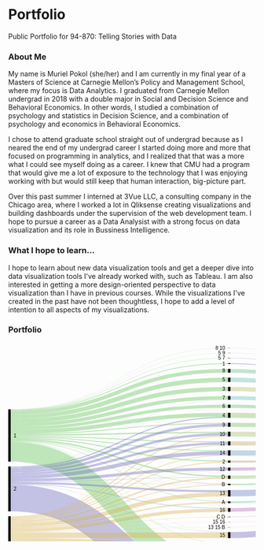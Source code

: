 # Portfolio
Public Portfolio for 94-870: Telling Stories with Data

### About Me
My name is Muriel Pokol (she/her) and I am currently in my final year of a Masters of Science at Carnegie Mellon’s Policy and Management School, where my focus is Data Analytics.  I graduated from Carnegie Mellon undergrad in 2018 with a double major in Social and Decision Science and Behavioral Economics.  In other words, I studied a combination of psychology and statistics in Decision Science, and a combination of psychology and economics in Behavioral Economics.  

I chose to attend graduate school straight out of undergrad because as I neared the end of my undergrad career I started doing more and more that focused on programming in analytics, and I realized that that was a more what I could see myself doing as a career.  I knew that CMU had a program that would give me a lot of exposure to the technology that I was enjoying working with but would still keep that human interaction, big-picture part.  

Over this past summer I interned at 3Vue LLC, a consulting company in the Chicago area, where I worked a lot in Qliksense creating visualizations and building dashboards under the supervision of the web development team.  I hope to pursue a career as a Data Analysist with a strong focus on data visualization and its role in Bussiness Intelligence.

### What I hope to learn...
I hope to learn about new data visualization tools and get a deeper dive into data visualization tools I've already worked with, such as Tableau.  I am also interested in getting a more design-oriented perspective to data visualization than I have in previous courses.  While the visualizations I've created in the past have not been thoughtless, I hope to add a level of intention to all aspects of my visualizations.

### Portfolio
<svg width="900" height="720" xmlns="http://www.w3.org/2000/svg"><g transform="translate(0, 10)"><g class="links" fill="none" stroke-opacity="0.4"><path d="M5,183.63636363636365C226.25,183.63636363636365,226.25,230.1718869365932,447.5,230.1718869365932" stroke-width="2.299465240641711" style="stroke: rgb(99, 195, 87);"></path><path d="M5,179.8586707410237C226.25,179.8586707410237,226.25,190.95492742551616,447.5,190.95492742551616" stroke-width="1.9709702062643237" style="stroke: rgb(99, 195, 87);"></path><path d="M5,211.06569900687552C226.25,211.06569900687552,226.25,449.6867838044309,447.5,449.6867838044309" stroke-width="40.07639419404125" style="stroke: rgb(99, 195, 87);"></path><path d="M5,148.6516424751719C226.25,148.6516424751719,226.25,83.65164247517224,447.5,83.65164247517224" stroke-width="8.54087089381207" style="stroke: rgb(99, 195, 87);"></path><path d="M5,177.559205500382C226.25,177.559205500382,226.25,171.75706646294938,447.5,171.75706646294938" stroke-width="2.6279602750190985" style="stroke: rgb(99, 195, 87);"></path><path d="M5,186.26432391138275C226.25,186.26432391138275,226.25,261.01222307104683,447.5,261.01222307104683" stroke-width="2.956455309396486" style="stroke: rgb(99, 195, 87);"></path><path d="M5,170.33231474407947C226.25,170.33231474407947,226.25,135.9893048128347,447.5,135.9893048128347" stroke-width="7.883880825057295" style="stroke: rgb(99, 195, 87);"></path><path d="M5,175.25974025974028C226.25,175.25974025974028,226.25,153.21619556913717,447.5,153.21619556913717" stroke-width="1.9709702062643237" style="stroke: rgb(99, 195, 87);"></path><path d="M5,163.26967150496566C226.25,163.26967150496566,226.25,118.5981665393435,447.5,118.5981665393435" stroke-width="6.241405653170359" style="stroke: rgb(99, 195, 87);"></path><path d="M5,188.23529411764707C226.25,188.23529411764707,226.25,276.5966386554624,447.5,276.5966386554624" stroke-width="0.9854851031321619" style="stroke: rgb(99, 195, 87);"></path><path d="M5,131.73414820473647C226.25,131.73414820473647,226.25,46.73414820473664,447.5,46.73414820473664" stroke-width="7.5553857906799085" style="stroke: rgb(99, 195, 87);"></path><path d="M5,189.54927425515663C226.25,189.54927425515663,226.25,312.364400305577,447.5,312.364400305577" stroke-width="0.9854851031321619" style="stroke: rgb(99, 195, 87);"></path><path d="M5,139.94652406417114C226.25,139.94652406417114,226.25,64.94652406417144,447.5,64.94652406417144" stroke-width="8.869365928189458" style="stroke: rgb(99, 195, 87);"></path><path d="M5,156.53552330022922C226.25,156.53552330022922,226.25,101.53552330022956,447.5,101.53552330022956" stroke-width="7.226890756302521" style="stroke: rgb(99, 195, 87);"></path><path d="M5,190.69900687547752C226.25,190.69900687547752,226.25,396.8372803666921,447.5,396.8372803666921" stroke-width="0.6569900687547746" style="stroke: rgb(99, 195, 87);"></path><path d="M5,181.66539343009933C226.25,181.66539343009933,226.25,209.00305576776205,447.5,209.00305576776205" stroke-width="1.6424751718869366" style="stroke: rgb(99, 195, 87);"></path><path d="M5,125.49274255156611C226.25,125.49274255156611,226.25,10.492742551566204,447.5,10.492742551566204" stroke-width="0.3284950343773873" style="stroke: rgb(99, 195, 87);"></path><path d="M5,188.89228418640187C226.25,188.89228418640187,226.25,289.2245989304815,447.5,289.2245989304815" stroke-width="0.3284950343773873" style="stroke: rgb(99, 195, 87);"></path><path d="M5,127.13521772345304C226.25,127.13521772345304,226.25,32.13521772345329,447.5,32.13521772345329" stroke-width="1.6424751718869366" style="stroke: rgb(99, 195, 87);"></path><path d="M5,190.20626432391143C226.25,190.20626432391143,226.25,374.51871657754003,447.5,374.51871657754003" stroke-width="0.3284950343773873" style="stroke: rgb(99, 195, 87);"></path><path d="M5,125.98548510313218C226.25,125.98548510313218,226.25,20.985485103132408,447.5,20.985485103132408" stroke-width="0.6569900687547746" style="stroke: rgb(99, 195, 87);"></path><path d="M5,125.16424751718873C226.25,125.16424751718873,226.25,0.16424751718869365,447.5,0.16424751718869365" stroke-width="0.3284950343773873" style="stroke: rgb(99, 195, 87);"></path><path d="M5,304.9961802902981C226.25,304.9961802902981,226.25,496.825821237586,447.5,496.825821237586" stroke-width="54.20168067226891" style="stroke: rgb(108, 105, 191);"></path><path d="M5,251.45148968678393C226.25,251.45148968678393,226.25,175.5347593582893,447.5,175.5347593582893" stroke-width="4.9274255156608096" style="stroke: rgb(108, 105, 191);"></path><path d="M5,256.2146676852561C226.25,256.2146676852561,226.25,194.23987776929005,447.5,194.23987776929005" stroke-width="4.598930481283422" style="stroke: rgb(108, 105, 191);"></path><path d="M5,274.6103896103898C226.25,274.6103896103898,226.25,291.3598166539345,447.5,291.3598166539345" stroke-width="3.9419404125286475" style="stroke: rgb(108, 105, 191);"></path><path d="M5,268.8617265087855C226.25,268.8617265087855,226.25,246.08479755538596,447.5,246.08479755538596" stroke-width="5.584415584415584" style="stroke: rgb(108, 105, 191);"></path><path d="M5,262.29182582123775C226.25,262.29182582123775,226.25,213.60198624904547,447.5,213.60198624904547" stroke-width="7.5553857906799085" style="stroke: rgb(108, 105, 191);"></path><path d="M5,246.35981665393444C226.25,246.35981665393444,226.25,156.82964094728842,447.5,156.82964094728842" stroke-width="5.255920550038197" style="stroke: rgb(108, 105, 191);"></path><path d="M5,277.0741023682202C226.25,277.0741023682202,226.25,325.9778456837283,447.5,325.9778456837283" stroke-width="0.9854851031321619" style="stroke: rgb(108, 105, 191);"></path><path d="M5,242.5821237585945C226.25,242.5821237585945,226.25,141.0809778456842,447.5,141.0809778456842" stroke-width="2.299465240641711" style="stroke: rgb(108, 105, 191);"></path><path d="M5,277.73109243697496C226.25,277.73109243697496,226.25,374.84721161191743,447.5,374.84721161191743" stroke-width="0.3284950343773873" style="stroke: rgb(108, 105, 191);"></path><path d="M5,272.4751718869368C226.25,272.4751718869368,226.25,277.25362872421715,447.5,277.25362872421715" stroke-width="0.3284950343773873" style="stroke: rgb(108, 105, 191);"></path><path d="M5,271.9824293353707C226.25,271.9824293353707,226.25,262.81894576012246,447.5,262.81894576012246" stroke-width="0.6569900687547746" style="stroke: rgb(108, 105, 191);"></path><path d="M5,241.26814362108493C226.25,241.26814362108493,226.25,105.31321619556952,447.5,105.31321619556952" stroke-width="0.3284950343773873" style="stroke: rgb(108, 105, 191);"></path><path d="M5,486.96333078686064C226.25,486.96333078686064,226.25,611.9633307868603,447.5,611.9633307868603" stroke-width="176.0733384262796" style="stroke: rgb(214, 177, 82);"></path><path d="M5,365.74866310160456C226.25,365.74866310160456,226.25,314.1711229946526,447.5,314.1711229946526" stroke-width="2.6279602750190985" style="stroke: rgb(214, 177, 82);"></path><path d="M5,370.347593582888C226.25,370.347593582888,226.25,329.7555385790682,447.5,329.7555385790682" stroke-width="6.569900687547746" style="stroke: rgb(214, 177, 82);"></path><path d="M5,380.6951871657758C226.25,380.6951871657758,226.25,380.7601222307104,447.5,380.7601222307104" stroke-width="11.497326203208555" style="stroke: rgb(214, 177, 82);"></path><path d="M5,392.35676088617305C226.25,392.35676088617305,226.25,403.07868601986246,447.5,403.07868601986246" stroke-width="11.825821237585943" style="stroke: rgb(214, 177, 82);"></path><path d="M5,346.20320855615006C226.25,346.20320855615006,226.25,197.3605805958752,447.5,197.3605805958752" stroke-width="1.6424751718869366" style="stroke: rgb(214, 177, 82);"></path><path d="M5,360.164247517189C226.25,360.164247517189,226.25,297.6012223071049,447.5,297.6012223071049" stroke-width="8.54087089381207" style="stroke: rgb(214, 177, 82);"></path><path d="M5,352.7731092436978C226.25,352.7731092436978,226.25,264.6256684491981,447.5,264.6256684491981" stroke-width="2.956455309396486" style="stroke: rgb(214, 177, 82);"></path><path d="M5,350.96638655462215C226.25,350.96638655462215,226.25,249.20550038197115,447.5,249.20550038197115" stroke-width="0.6569900687547746" style="stroke: rgb(214, 177, 82);"></path><path d="M5,349.65240641711256C226.25,349.65240641711256,226.25,232.30710466004624,447.5,232.30710466004624" stroke-width="1.9709702062643237" style="stroke: rgb(214, 177, 82);"></path><path d="M5,374.7822765469828C226.25,374.7822765469828,226.25,364.19022154316275,447.5,364.19022154316275" stroke-width="0.3284950343773873" style="stroke: rgb(214, 177, 82);"></path><path d="M5,344.3964858670744C226.25,344.3964858670744,226.25,178.9839572192519,447.5,178.9839572192519" stroke-width="1.9709702062643237" style="stroke: rgb(214, 177, 82);"></path><path d="M5,355.0725744843395C226.25,355.0725744843395,226.25,278.23911382734934,447.5,278.23911382734934" stroke-width="1.6424751718869366" style="stroke: rgb(214, 177, 82);"></path><path d="M5,373.9610389610393C226.25,373.9610389610393,226.25,343.36898395721937,447.5,343.36898395721937" stroke-width="0.6569900687547746" style="stroke: rgb(214, 177, 82);"></path><path d="M5,347.845683728037C226.25,347.845683728037,226.25,218.20091673032888,447.5,218.20091673032888" stroke-width="1.6424751718869366" style="stroke: rgb(214, 177, 82);"></path><path d="M5,342.2612681436214C226.25,342.2612681436214,226.25,121.88311688311738,447.5,121.88311688311738" stroke-width="0.3284950343773873" style="stroke: rgb(214, 177, 82);"></path><path d="M5,374.4537815126054C226.25,374.4537815126054,226.25,353.86172650878547,447.5,353.86172650878547" stroke-width="0.3284950343773873" style="stroke: rgb(214, 177, 82);"></path><path d="M5,342.9182582123762C226.25,342.9182582123762,226.25,159.95034377387358,447.5,159.95034377387358" stroke-width="0.9854851031321619" style="stroke: rgb(214, 177, 82);"></path><path d="M5,398.5981665393434C226.25,398.5981665393434,226.25,419.3200916730329,447.5,419.3200916730329" stroke-width="0.6569900687547746" style="stroke: rgb(214, 177, 82);"></path><path d="M452.5,231.15737203972537C673.75,231.15737203972537,673.75,220.82887700534766,895,220.82887700534766" stroke-width="4.270435446906035" style="stroke: rgb(191, 153, 105);"></path><path d="M452.5,194.07563025210135C673.75,194.07563025210135,673.75,204.07563025210092,895,204.07563025210092" stroke-width="8.212375859434683" style="stroke: rgb(191, 169, 105);"></path><path d="M452.5,568.6019862490451C673.75,568.6019862490451,673.75,438.601986249045,895,438.601986249045" stroke-width="262.79602750190986" style="stroke: rgb(191, 105, 121);"></path><path d="M452.5,433.42627960275024C673.75,433.42627960275024,673.75,290.46982429335384,895,290.46982429335384" stroke-width="7.5553857906799085" style="stroke: rgb(191, 105, 121);"></path><path d="M452.5,83.65164247517224C673.75,83.65164247517224,673.75,153.65164247517197,895,153.65164247517197" stroke-width="8.54087089381207" style="stroke: rgb(180, 191, 105);"></path><path d="M452.5,175.20626432391194C673.75,175.20626432391194,673.75,195.20626432391145,895,195.20626432391145" stroke-width="9.526355996944233" style="stroke: rgb(164, 191, 105);"></path><path d="M452.5,262.65469824293376C673.75,262.65469824293376,673.75,231.99770817417883,895,231.99770817417883" stroke-width="6.241405653170359" style="stroke: rgb(148, 191, 105);"></path><path d="M452.5,265.9396485867077C673.75,265.9396485867077,673.75,305.06875477463706,895,305.06875477463706" stroke-width="0.3284950343773873" style="stroke: rgb(148, 191, 105);"></path><path d="M452.5,137.13903743315555C673.75,137.13903743315555,673.75,177.13903743315518,895,177.13903743315518" stroke-width="10.183346065699007" style="stroke: rgb(132, 191, 105);"></path><path d="M452.5,156.33689839572236C673.75,156.33689839572236,673.75,186.33689839572202,895,186.33689839572202" stroke-width="8.212375859434683" style="stroke: rgb(116, 191, 105);"></path><path d="M452.5,118.7624140565322C673.75,118.7624140565322,673.75,168.7624140565318,895,168.7624140565318" stroke-width="6.569900687547746" style="stroke: rgb(105, 191, 110);"></path><path d="M452.5,277.41787624140585C673.75,277.41787624140585,673.75,236.43239113827354,895,236.43239113827354" stroke-width="2.6279602750190985" style="stroke: rgb(105, 191, 126);"></path><path d="M452.5,278.89610389610414C673.75,278.89610389610414,673.75,305.39724980901445,895,305.39724980901445" stroke-width="0.3284950343773873" style="stroke: rgb(105, 191, 126);"></path><path d="M452.5,46.73414820473664C673.75,46.73414820473664,673.75,136.73414820473653,895,136.73414820473653" stroke-width="7.5553857906799085" style="stroke: rgb(105, 191, 143);"></path><path d="M452.5,314.82811306340744C673.75,314.82811306340744,673.75,306.21848739495795,895,306.21848739495795" stroke-width="1.3139801375095492" style="stroke: rgb(105, 191, 159);"></path><path d="M452.5,313.02139037433176C673.75,313.02139037433176,673.75,251.70741023682203,895,251.70741023682203" stroke-width="2.299465240641711" style="stroke: rgb(105, 191, 159);"></path><path d="M452.5,64.94652406417144C673.75,64.94652406417144,673.75,144.9465240641712,895,144.9465240641712" stroke-width="8.869365928189458" style="stroke: rgb(105, 191, 175);"></path><path d="M452.5,101.69977081741825C673.75,101.69977081741825,673.75,161.69977081741797,895,161.69977081741797" stroke-width="7.5553857906799085" style="stroke: rgb(105, 191, 191);"></path><path d="M452.5,402.58594346829636C673.75,402.58594346829636,673.75,279.9579831932774,895,279.9579831932774" stroke-width="12.15431627196333" style="stroke: rgb(105, 175, 191);"></path><path d="M452.5,408.82734912146674C673.75,408.82734912146674,673.75,307.0397249809014,895,307.0397249809014" stroke-width="0.3284950343773873" style="stroke: rgb(105, 175, 191);"></path><path d="M452.5,213.43773873185677C673.75,213.43773873185677,673.75,213.43773873185643,895,213.43773873185643" stroke-width="10.511841100076394" style="stroke: rgb(105, 159, 191);"></path><path d="M452.5,218.85790679908368C673.75,218.85790679908368,673.75,304.41176470588226,895,304.41176470588226" stroke-width="0.3284950343773873" style="stroke: rgb(105, 159, 191);"></path><path d="M452.5,10.492742551566204C673.75,10.492742551566204,673.75,130.49274255156618,895,130.49274255156618" stroke-width="0.3284950343773873" style="stroke: rgb(105, 143, 191);"></path><path d="M452.5,295.46600458365185C673.75,295.46600458365185,673.75,244.15202444614212,895,244.15202444614212" stroke-width="12.811306340718104" style="stroke: rgb(105, 126, 191);"></path><path d="M452.5,32.13521772345329C673.75,32.13521772345329,673.75,132.1352177234531,895,132.1352177234531" stroke-width="1.6424751718869366" style="stroke: rgb(105, 110, 191);"></path><path d="M452.5,380.431627196333C673.75,380.431627196333,673.75,267.80366692131406,895,267.80366692131406" stroke-width="12.15431627196333" style="stroke: rgb(116, 105, 191);"></path><path d="M452.5,20.985485103132408C673.75,20.985485103132408,673.75,130.98548510313228,895,130.98548510313228" stroke-width="0.6569900687547746" style="stroke: rgb(132, 105, 191);"></path><path d="M452.5,0.16424751718869365C673.75,0.16424751718869365,673.75,130.16424751718878,895,130.16424751718878" stroke-width="0.3284950343773873" style="stroke: rgb(148, 105, 191);"></path><path d="M452.5,246.24904507257466C673.75,246.24904507257466,673.75,225.92055003819715,895,225.92055003819715" stroke-width="5.912910618792972" style="stroke: rgb(164, 105, 191);"></path><path d="M452.5,249.36974789915985C673.75,249.36974789915985,673.75,304.74025974025966,895,304.74025974025966" stroke-width="0.3284950343773873" style="stroke: rgb(164, 105, 191);"></path><path d="M452.5,329.26279602750213C673.75,329.26279602750213,673.75,256.63483575248284,895,256.63483575248284" stroke-width="7.5553857906799085" style="stroke: rgb(180, 105, 191);"></path><path d="M452.5,364.19022154316275C673.75,364.19022154316275,673.75,261.5622612681437,895,261.5622612681437" stroke-width="0.3284950343773873" style="stroke: rgb(191, 105, 185);"></path><path d="M452.5,343.36898395721937C673.75,343.36898395721937,673.75,260.7410236822002,895,260.7410236822002" stroke-width="0.6569900687547746" style="stroke: rgb(191, 105, 169);"></path><path d="M452.5,353.86172650878547C673.75,353.86172650878547,673.75,261.2337662337663,895,261.2337662337663" stroke-width="0.3284950343773873" style="stroke: rgb(191, 105, 153);"></path><path d="M452.5,419.3200916730329C673.75,419.3200916730329,673.75,286.3636363636365,895,286.3636363636365" stroke-width="0.6569900687547746" style="stroke: rgb(191, 105, 137);"></path></g><g class="nodes" font-family="Arial, Helvetica" font-size="10"><g><rect x="447.5" y="429.6485867074103" height="270.35141329258977" width="5" fill="#000"></rect><text x="441.5" y="564.8242933537051" dy="0.35em" text-anchor="end">0</text></g><g><rect x="447.5" y="31.313980137509816" height="1.642475171886872" width="5" fill="#000"></rect><text x="441.5" y="32.13521772345325" dy="0.35em" text-anchor="end">1</text></g><g><rect x="447.5" y="170.44308632543982" height="9.526355996944176" width="5" fill="#000"></rect><text x="441.5" y="175.2062643239119" dy="0.35em" text-anchor="end">10</text></g><g><rect x="447.5" y="189.969442322384" height="8.212375859434587" width="5" fill="#000"></rect><text x="441.5" y="194.0756302521013" dy="0.35em" text-anchor="end">11</text></g><g><rect x="447.5" y="243.29258976317817" height="6.241405653170432" width="5" fill="#000"></rect><text x="441.5" y="246.4132925897634" dy="0.35em" text-anchor="end">12</text></g><g><rect x="447.5" y="289.0603514132928" height="12.811306340718147" width="5" fill="#000"></rect><text x="441.5" y="295.46600458365185" dy="0.35em" text-anchor="end">13</text></g><g><rect x="447.5" y="418.9915966386555" height="0.6569900687547943" width="5" fill="#000"></rect><text x="441.5" y="419.3200916730329" dy="0.35em" text-anchor="end">13 15</text></g><g><rect x="447.5" y="364.02597402597405" height="0.32849503437728345" width="5" fill="#000"></rect><text x="441.5" y="364.1902215431627" dy="0.35em" text-anchor="end">13 15 B</text></g><g><rect x="447.5" y="208.18181818181858" height="10.840336134453764" width="5" fill="#000"></rect><text x="441.5" y="213.60198624904547" dy="0.35em" text-anchor="end">14</text></g><g><rect x="447.5" y="374.35446906035133" height="12.154316271963353" width="5" fill="#000"></rect><text x="441.5" y="380.431627196333" dy="0.35em" text-anchor="end">15</text></g><g><rect x="447.5" y="353.69747899159677" height="0.32849503437728345" width="5" fill="#000"></rect><text x="441.5" y="353.8617265087854" dy="0.35em" text-anchor="end">15 16</text></g><g><rect x="447.5" y="325.4851031321622" height="7.555385790679793" width="5" fill="#000"></rect><text x="441.5" y="329.2627960275021" dy="0.35em" text-anchor="end">16</text></g><g><rect x="447.5" y="229.02215431627235" height="4.270435446905822" width="5" fill="#000"></rect><text x="441.5" y="231.15737203972526" dy="0.35em" text-anchor="end">2</text></g><g><rect x="447.5" y="79.3812070282662" height="8.540870893812098" width="5" fill="#000"></rect><text x="441.5" y="83.65164247517225" dy="0.35em" text-anchor="end">3</text></g><g><rect x="447.5" y="132.04736440030604" height="10.18334606569897" width="5" fill="#000"></rect><text x="441.5" y="137.13903743315552" dy="0.35em" text-anchor="end">4</text></g><g><rect x="447.5" y="60.51184110007671" height="8.869365928189495" width="5" fill="#000"></rect><text x="441.5" y="64.94652406417146" dy="0.35em" text-anchor="end">5</text></g><g><rect x="447.5" y="20.65699006875502" height="0.6569900687547943" width="5" fill="#000"></rect><text x="441.5" y="20.98548510313242" dy="0.35em" text-anchor="end">5 7</text></g><g><rect x="447.5" y="10.32849503437751" height="0.3284950343775108" width="5" fill="#000"></rect><text x="441.5" y="10.492742551566266" dy="0.35em" text-anchor="end">5 9</text></g><g><rect x="447.5" y="115.47746371275832" height="6.569900687547715" width="5" fill="#000"></rect><text x="441.5" y="118.76241405653218" dy="0.35em" text-anchor="end">6</text></g><g><rect x="447.5" y="97.9220779220783" height="7.55538579068002" width="5" fill="#000"></rect><text x="441.5" y="101.69977081741831" dy="0.35em" text-anchor="end">7</text></g><g><rect x="447.5" y="42.95645530939669" height="7.55538579068002" width="5" fill="#000"></rect><text x="441.5" y="46.7341482047367" dy="0.35em" text-anchor="end">8</text></g><g><rect x="447.5" y="0" height="0.3284950343775108" width="5" fill="#000"></rect><text x="441.5" y="0.1642475171887554" dy="0.35em" text-anchor="end">8 10</text></g><g><rect x="447.5" y="152.230710466005" height="8.212375859434815" width="5" fill="#000"></rect><text x="441.5" y="156.33689839572241" dy="0.35em" text-anchor="end">9</text></g><g><rect x="447.5" y="311.8716577540109" height="3.6134453781512548" width="5" fill="#000"></rect><text x="441.5" y="313.67838044308655" dy="0.35em" text-anchor="end">A</text></g><g><rect x="447.5" y="276.1038961038963" height="2.9564553093964605" width="5" fill="#000"></rect><text x="441.5" y="277.58212375859455" dy="0.35em" text-anchor="end">B</text></g><g><rect x="447.5" y="396.5087853323147" height="12.482811306340807" width="5" fill="#000"></rect><text x="441.5" y="402.7501909854851" dy="0.35em" text-anchor="end">C</text></g><g><rect x="447.5" y="343.040488922842" height="0.6569900687547943" width="5" fill="#000"></rect><text x="441.5" y="343.36898395721937" dy="0.35em" text-anchor="end">C D</text></g><g><rect x="447.5" y="259.5339954163486" height="6.569900687547715" width="5" fill="#000"></rect><text x="441.5" y="262.81894576012246" dy="0.35em" text-anchor="end">D</text></g><g><rect x="0" y="125.00000000000003" height="106.1038961038962" width="5" fill="#000"></rect><text x="11" y="178.05194805194813" dy="0.35em" text-anchor="start">1</text></g><g><rect x="0" y="241.10389610389623" height="90.99312452253645" width="5" fill="#000"></rect><text x="11" y="286.60045836516446" dy="0.35em" text-anchor="start">2</text></g><g><rect x="0" y="342.0970206264327" height="232.9029793735673" width="5" fill="#000"></rect><text x="11" y="458.54851031321635" dy="0.35em" text-anchor="start">3</text></g><g><rect x="895" y="304.24751718869356" height="265.7524828113063" width="5" fill="#000"></rect><text x="889" y="437.1237585943467" dy="0.35em" text-anchor="end">no</text></g><g><rect x="895" y="130.00000000000009" height="164.2475171886935" width="5" fill="#000"></rect><text x="889" y="212.12375859434684" dy="0.35em" text-anchor="end">yes</text></g></g></g></svg>
